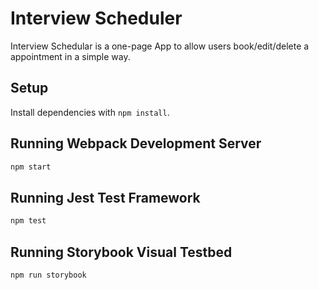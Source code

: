 # Interview Scheduler
Interview Schedular is a one-page App to allow users book/edit/delete a appointment in a simple way.
## Setup

Install dependencies with `npm install`.

## Running Webpack Development Server

```sh
npm start
```

## Running Jest Test Framework

```sh
npm test
```

## Running Storybook Visual Testbed

```sh
npm run storybook
```
